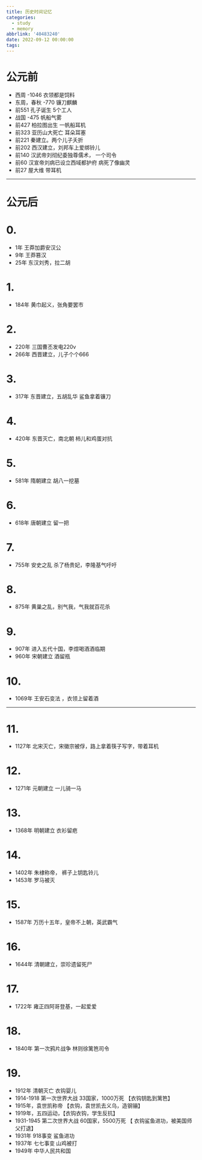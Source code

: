 ```yaml
---
title: 历史时间记忆
categories:
  - study
  - memory
abbrlink: '40483240'
date: 2022-09-12 00:00:00
tags:
---
```




# 公元前  

- 西周 -1046 衣领都是饲料  
- 东周，春秋 -770  镰刀麒麟  
- 前551  孔子诞生   5个工人  
- 战国 -475 帆船气雾  
- 前427  柏拉图出生  一帆船耳机  
- 前323 亚历山大死亡 耳朵耳塞  
- 前221  秦建立。两个儿子夭折  
- 前202  西汉建立，刘邦车上爱绑铃儿  
- 前140  汉武帝刘彻纪委独尊儒术，       一个司令  
- 前60  汉宣帝刘病已设立西域都护府 病死了像幽灵  
- 前27  屋大维  带耳机  





---

# 公元后  

# 0.

- 1年	  王莽加爵安汉公  
- 9年 王莽篡汉  
- 25年 东汉刘秀，拉二胡  

# 1.

- 184年 黄巾起义，张角要罢市  

# 2.

- 220年 三国曹丕发电220v  
- 266年 西晋建立，儿子个个666  

# 3.

- 317年 东晋建立，五胡乱华 鲨鱼拿着镰刀  

# 4.

- 420年 东晋灭亡，南北朝 柿儿和鸡蛋对抗  

# 5.

- 581年 隋朝建立 胡八一挖墓  

# 6.

- 618年   唐朝建立  留一把  

# 7.

- 755年   安史之乱 杀了杨贵妃，李隆基气吁吁  

# 8.

- 875年   黄巢之乱，别气我，气我就百花杀  

# 9.

- 907年   进入五代十国，李煜喝酒酒临期  
- 960年   宋朝建立 酒留瓶  

# 10.

- 1069年  王安石变法 ，衣领上留着酒  



---

# 11.

- 1127年  北宋灭亡，宋徽宗被俘，路上拿着筷子写字，带着耳机  

# 12.

- 1271年  元朝建立 一儿骑一马  

# 13.

- 1368年  明朝建立 衣衫留疤  

# 14.

- 1402年  朱棣称帝，	  裤子上钥匙铃儿  
- 1453年  罗马被灭  

# 15.

- 1587年  万历十五年，皇帝不上朝，英武霸气  

# 16.

- 1644年  清朝建立，崇珍遗留死尸  

# 17.

- 1722年   雍正四阿哥登基，一起爱爱  

# 18.

- 1840年  第一次鸦片战争     林则徐篱笆司令  

# 19.

- 1912年   清朝灭亡 衣钩婴儿  
- 1914-1918 第一次世界大战 33国家，1000万死      【衣钩钥匙到篱笆】  
- 1915年，袁世凯称帝  【衣钩，袁世凯去义乌，造钢镚】  
- 1919年，五四运动，【衣钩衣钩，学生反抗】  
- 1931-1945 第二次世界大战 60国家，5500万死     【 衣钩鲨鱼进功，被美国师父打退】  
- 1931年 918事变  	鲨鱼进功  
- 1937年 七七事变  山鸡被打  
- 1949年  中华人民共和国  